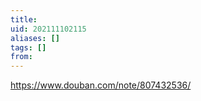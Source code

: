 ```yaml
---
title: 
uid: 202111102115
aliases: []
tags: []
from: 
---
```

https://www.douban.com/note/807432536/